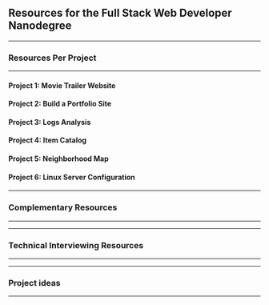## Resources for the Full Stack Web Developer Nanodegree

----

### Resources Per Project

----

#### Project 1: Movie Trailer Website

#### Project 2: Build a Portfolio Site

#### Project 3: Logs Analysis

#### Project 4: Item Catalog

#### Project 5: Neighborhood Map

#### Project 6: Linux Server Configuration      


---

### Complementary Resources

----

---

### Technical Interviewing Resources

----

---

### Project ideas

----